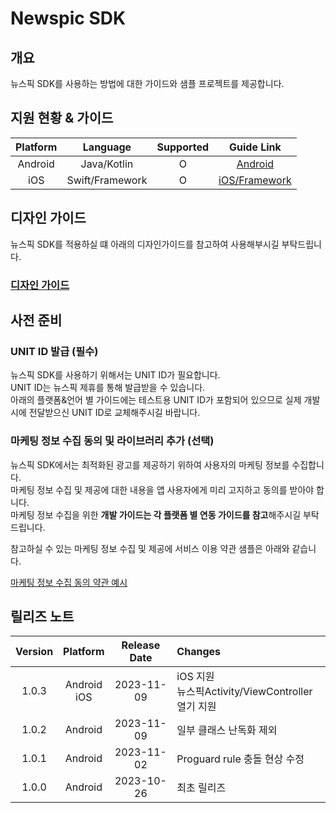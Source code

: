 # Newspic SDK

## 개요

뉴스픽 SDK를 사용하는 방법에 대한 가이드와 샘플 프로젝트를 제공합니다.

## 지원 현황 & 가이드

| Platform |    Language     |  Supported  |                 Guide Link                 |
|:--------:|:---------------:|:-----------:|:------------------------------------------:|
| Android  |   Java/Kotlin   |      O      |       [Android](MD/ANDROID_JAVA.md)        |
|   iOS    | Swift/Framework |      O      | [iOS/Framework](MD/IOS_SWIFT_FRAMEWORK.md) |


## 디자인 가이드

뉴스픽 SDK를 적용하실 떄 아래의 디자인가이드를 참고하여 사용해부시길 부탁드립니다.

### [디자인 가이드](MD/Newspic_SDK_Design_Guide.pdf)

## 사전 준비

### UNIT ID 발급 (필수)

뉴스픽 SDK를 사용하기 위해서는 UNIT ID가 필요합니다.<br>
UNIT ID는 뉴스픽 제휴를 통해 발급받을 수 있습니다.<br>
아래의 플랫폼&언어 별 가이드에는 테스트용 UNIT ID가 포함되어 있으므로 실제 개발시에 전달받으신 UNIT ID로 교체해주시길 바랍니다.

### 마케팅 정보 수집 동의 및 라이브러리 추가 (선택)

뉴스픽 SDK에서는 최적화된 광고를 제공하기 위하여 사용자의 마케팅 정보를 수집합니다.<br>
마케팅 정보 수집 및 제공에 대한 내용을 앱 사용자에게 미리 고지하고 동의를 받아야 합니다.<br>
마케팅 정보 수집을 위한 **개발 가이드는 각 플랫폼 별 연동 가이드를 참고**해주시길 부탁드립니다.

참고하실 수 있는 마케팅 정보 수집 및 제공에 서비스 이용 약관 샘플은 아래와 같습니다.

[마케팅 정보 수집 동의 약관 예시](MD/AGREEMENT.md)

## 릴리즈 노트

| Version |    Platform    | Release Date | Changes                                   |
|:-------:|:--------------:|:------------:|:------------------------------------------|
|  1.0.3  | Android<br>iOS |  2023-11-09  | iOS 지원<br>뉴스픽Activity/ViewController열기 지원 |
|  1.0.2  |    Android     |  2023-11-09  | 일부 클래스 난독화 제외                             |
|  1.0.1  |    Android     |  2023-11-02  | Proguard rule 충돌 현상 수정                    |
|  1.0.0  |    Android     |  2023-10-26  | 최초 릴리즈                                    |
